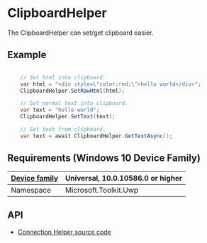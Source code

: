 # ClipboardHelper

The ClipboardHelper can set/get clipboard easier.

## Example

```csharp

    // Set html into clipboard.
    var html = "<div style=\"color:red;\">hello world</div>";
    ClipboardHelper.SetRawHtml(html);

    // Set normal text into clipboard.
    var text = "hello world";
    ClipboardHelper.SetText(text);

    // Get text from clipboard.
    var text = await ClipboardHelper.GetTextAsync();

```

## Requirements (Windows 10 Device Family)

| [Device family](http://go.microsoft.com/fwlink/p/?LinkID=526370) | Universal, 10.0.10586.0 or higher |
| --- | --- |
| Namespace | Microsoft.Toolkit.Uwp |

## API

* [Connection Helper source code](https://github.com/Microsoft/UWPCommunityToolkit/blob/master/Microsoft.Toolkit.Uwp/Helpers/ClipboardHelper.cs)
